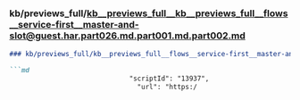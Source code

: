 ### kb/previews_full/kb__previews_full__kb__previews_full__flows__service-first__master-and-slot@guest.har.part026.md.part001.md.part002.md

```md
### kb/previews_full/kb__previews_full__flows__service-first__master-and-slot@guest.har.part026.md.part001.md (part 002)

```md
                              "scriptId": "13937",
                                "url": "https:/
```

```

```
